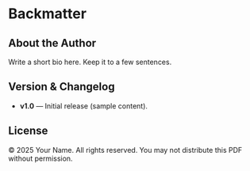 # Backmatter

## About the Author

Write a short bio here. Keep it to a few sentences.

## Version & Changelog

- **v1.0** — Initial release (sample content).

## License

© 2025 Your Name. All rights reserved. You may not distribute this PDF without permission.

